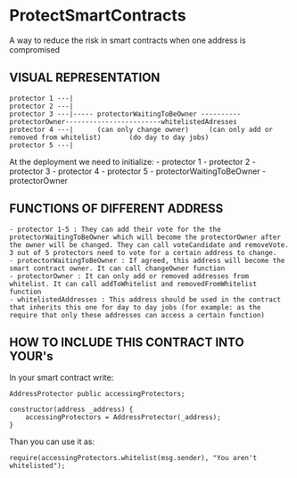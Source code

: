 # ProtectSmartContracts
A way to reduce the risk in smart contracts when one address is compromised

VISUAL REPRESENTATION
---------------------

    protector 1 ---|
    protector 2 ---|
    protector 3 ---|----- protectorWaitingToBeOwner ---------- protectorOwner------------------------whitelistedAdresses
    protector 4 ---|      (can only change owner)     (can only add or removed from whitelist)       (do day to day jobs)
    protector 5 ---|



At the deployment we need to initialize:
    - protector 1
    - protector 2
    - protector 3
    - protector 4
    - protector 5
    - protectorWaitingToBeOwner
    - protectorOwner
    
FUNCTIONS OF DIFFERENT ADDRESS
------------------------------

    - protector 1-5 : They can add their vote for the the protectorWaitingToBeOwner which will become the protectorOwner after the owner will be changed. They can call voteCandidate and removeVote. 3 out of 5 protectors need to vote for a certain address to change.
    - protectorWaitingToBeOwner : If agreed, this address will become the smart contract owner. It can call changeOwner function
    - protectorOwner : It can only add or removed addresses from whitelist. It can call addToWhitelist and removedFromWhitelist function
    - whitelistedAddresses : This address should be used in the contract that inherits this one for day to day jobs (for example: as the require that only these addresses can access a certain function)
    
HOW TO INCLUDE THIS CONTRACT INTO YOUR's
----------------------------------------

In your smart contract write:

    AddressProtector public accessingProtectors;

    constructor(address _address) {
        accessingProtectors = AddressProtector(_address);
    }
    
Than you can use it as: 

    require(accessingProtectors.whitelist(msg.sender), "You aren't whitelisted");

